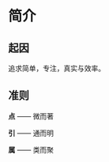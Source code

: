 # 简介

## 起因 <a id="RKBk6"></a>

追求简单，专注，真实与效率。

## 准则 <a id="the3a"></a>

**点** —— 微而著

**引** —— 通而明

**属** —— 类而聚

